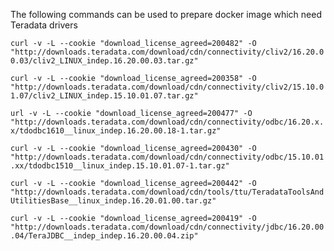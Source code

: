 The following commands can be used to prepare docker image which need Teradata drivers

`curl -v -L --cookie "download_license_agreed=200482" -O "http://downloads.teradata.com/download/cdn/connectivity/cliv2/16.20.00.03/cliv2_LINUX_indep.16.20.00.03.tar.gz"`

`curl -v -L --cookie "download_license_agreed=200358" -O "http://downloads.teradata.com/download/cdn/connectivity/cliv2/15.10.01.07/cliv2_LINUX_indep.15.10.01.07.tar.gz"`

`url -v -L --cookie "download_license_agreed=200477" -O "http://downloads.teradata.com/download/cdn/connectivity/odbc/16.20.x.x/tdodbc1610__linux_indep.16.20.00.18-1.tar.gz"`

`curl -v -L --cookie "download_license_agreed=200430" -O "http://downloads.teradata.com/download/cdn/connectivity/odbc/15.10.01.xx/tdodbc1510__linux_indep.15.10.01.07-1.tar.gz"`

`curl -v -L --cookie "download_license_agreed=200442" -O "http://downloads.teradata.com/download/cdn/tools/ttu/TeradataToolsAndUtilitiesBase__linux_indep.16.20.01.00.tar.gz"`

`curl -v -L --cookie "download_license_agreed=200419" -O "http://downloads.teradata.com/download/cdn/connectivity/jdbc/16.20.00.04/TeraJDBC__indep_indep.16.20.00.04.zip"`
